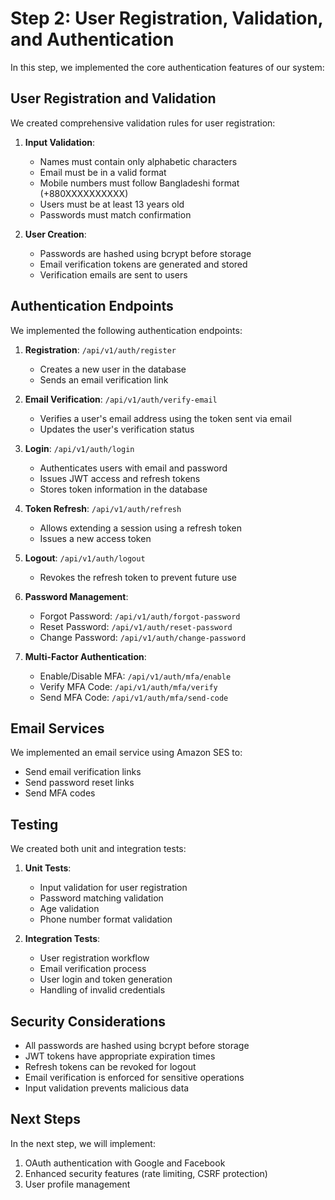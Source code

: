 # Step 2: User Registration, Validation, and Authentication

In this step, we implemented the core authentication features of our system:

## User Registration and Validation

We created comprehensive validation rules for user registration:

1. **Input Validation**: 
   - Names must contain only alphabetic characters
   - Email must be in a valid format
   - Mobile numbers must follow Bangladeshi format (+880XXXXXXXXXX)
   - Users must be at least 13 years old
   - Passwords must match confirmation

2. **User Creation**:
   - Passwords are hashed using bcrypt before storage
   - Email verification tokens are generated and stored
   - Verification emails are sent to users

## Authentication Endpoints

We implemented the following authentication endpoints:

1. **Registration**: `/api/v1/auth/register`
   - Creates a new user in the database
   - Sends an email verification link

2. **Email Verification**: `/api/v1/auth/verify-email`
   - Verifies a user's email address using the token sent via email
   - Updates the user's verification status

3. **Login**: `/api/v1/auth/login`
   - Authenticates users with email and password
   - Issues JWT access and refresh tokens
   - Stores token information in the database

4. **Token Refresh**: `/api/v1/auth/refresh`
   - Allows extending a session using a refresh token
   - Issues a new access token

5. **Logout**: `/api/v1/auth/logout`
   - Revokes the refresh token to prevent future use

6. **Password Management**:
   - Forgot Password: `/api/v1/auth/forgot-password`
   - Reset Password: `/api/v1/auth/reset-password`
   - Change Password: `/api/v1/auth/change-password`

7. **Multi-Factor Authentication**:
   - Enable/Disable MFA: `/api/v1/auth/mfa/enable`
   - Verify MFA Code: `/api/v1/auth/mfa/verify`
   - Send MFA Code: `/api/v1/auth/mfa/send-code`

## Email Services

We implemented an email service using Amazon SES to:
- Send email verification links
- Send password reset links
- Send MFA codes

## Testing

We created both unit and integration tests:

1. **Unit Tests**:
   - Input validation for user registration
   - Password matching validation
   - Age validation
   - Phone number format validation

2. **Integration Tests**:
   - User registration workflow
   - Email verification process
   - User login and token generation
   - Handling of invalid credentials

## Security Considerations

- All passwords are hashed using bcrypt before storage
- JWT tokens have appropriate expiration times
- Refresh tokens can be revoked for logout
- Email verification is enforced for sensitive operations
- Input validation prevents malicious data

## Next Steps

In the next step, we will implement:
1. OAuth authentication with Google and Facebook
2. Enhanced security features (rate limiting, CSRF protection)
3. User profile management
